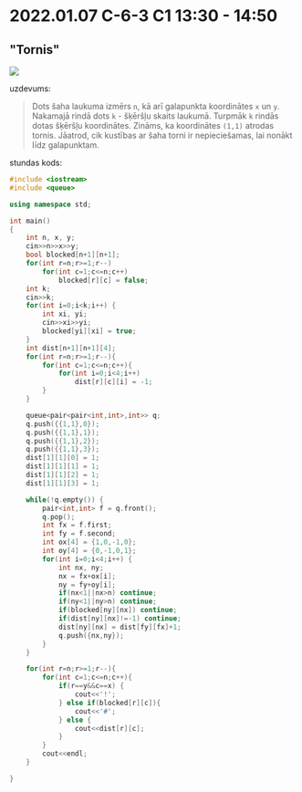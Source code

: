 # 2022.01.07 C-6-3 C1 13:30 - 14:50

## "Tornis"

![](https://clevercode.lv/media/task/tornis-1.gif)

uzdevums:

> Dots šaha laukuma izmērs `n`, kā arī galapunkta koordinātes `x` un `y`.   Nakamajā rindā dots `k` - šķēršļu skaits laukumā. Turpmāk `k` rindās dotas šķēršļu koordinātes. Zināms, ka koordinātes `(1,1)` atrodas tornis. Jāatrod, cik kustības ar šaha torni ir nepieciešamas, lai nonākt līdz galapunktam.

stundas kods:

```cpp
#include <iostream>
#include <queue>

using namespace std;

int main()
{
    int n, x, y;
    cin>>n>>x>>y;
    bool blocked[n+1][n+1];
    for(int r=n;r>=1;r--)
        for(int c=1;c<=n;c++)
            blocked[r][c] = false;
    int k;
    cin>>k;
    for(int i=0;i<k;i++) {
        int xi, yi;
        cin>>xi>>yi;
        blocked[yi][xi] = true;
    }
    int dist[n+1][n+1][4];
    for(int r=n;r>=1;r--){
        for(int c=1;c<=n;c++){
            for(int i=0;i<4;i++)
                dist[r][c][i] = -1;
        }
    }

    queue<pair<pair<int,int>,int>> q;
    q.push({{1,1},0});
    q.push({{1,1},1});
    q.push({{1,1},2});
    q.push({{1,1},3});
    dist[1][1][0] = 1;
    dist[1][1][1] = 1;
    dist[1][1][2] = 1;
    dist[1][1][3] = 1;

    while(!q.empty()) {
        pair<int,int> f = q.front();
        q.pop();
        int fx = f.first;
        int fy = f.second;
        int ox[4] = {1,0,-1,0};
        int oy[4] = {0,-1,0,1};
        for(int i=0;i<4;i++) {
            int nx, ny;
            nx = fx+ox[i];
            ny = fy+oy[i];
            if(nx<1||nx>n) continue;
            if(ny<1||ny>n) continue;
            if(blocked[ny][nx]) continue;
            if(dist[ny][nx]!=-1) continue;
            dist[ny][nx] = dist[fy][fx]+1;
            q.push({nx,ny});
        }
    }

    for(int r=n;r>=1;r--){
        for(int c=1;c<=n;c++){
            if(r==y&&c==x) {
                cout<<'!';
            } else if(blocked[r][c]){
                cout<<'#';
            } else {
                cout<<dist[r][c];
            }
        }
        cout<<endl;
    }

}
```
